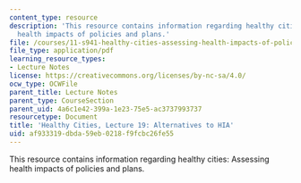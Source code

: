 ```yaml
---
content_type: resource
description: 'This resource contains information regarding healthy cities: Assessing
  health impacts of policies and plans.'
file: /courses/11-s941-healthy-cities-assessing-health-impacts-of-policies-and-plans-spring-2016/af933319dbda59eb0218f9fcbc26fe55_MIT11_S941S16_Lec19.pdf
file_type: application/pdf
learning_resource_types:
- Lecture Notes
license: https://creativecommons.org/licenses/by-nc-sa/4.0/
ocw_type: OCWFile
parent_title: Lecture Notes
parent_type: CourseSection
parent_uid: 4a6c1e42-399a-1e23-75e5-ac3737993737
resourcetype: Document
title: 'Healthy Cities, Lecture 19: Alternatives to HIA'
uid: af933319-dbda-59eb-0218-f9fcbc26fe55
---
```

This resource contains information regarding healthy cities: Assessing health impacts of policies and plans.